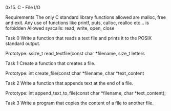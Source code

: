 0x15. C - File I/O


Requirements
The only C standard library functions allowed are malloc, free and exit. Any use of functions like printf, puts, calloc, realloc etc… is forbidden
Allowed syscalls: read, write, open, close

Task 0
Write a function that reads a text file and prints it to the POSIX standard output.

Prototype: ssize_t read_textfile(const char *filename, size_t letters

Task 1
Create a function that creates a file.

Prototype: int create_file(const char *filename, char *text_content

Task 2
Write a function that appends text at the end of a file.

Prototype: int append_text_to_file(const char *filename, char *text_content);

Task 3
Write a program that copies the content of a file to another file.

